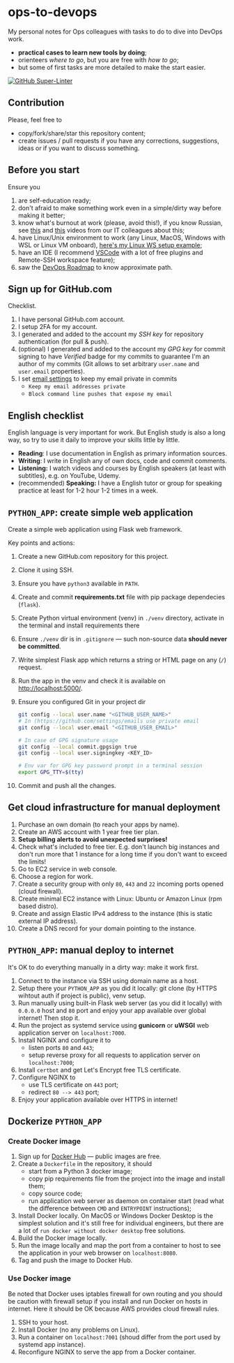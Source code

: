 # ops-to-devops

My personal notes for Ops colleagues with tasks to do to dive into DevOps work.

* **practical cases to learn new tools by doing**;
* orienteers _where to go_, but you are free with _how to go_;
* but some of first tasks are more detailed to make the start easier.

[![GitHub Super-Linter](https://github.com/and1er/ops-to-devops/workflows/Lint%20Code%20Base/badge.svg)](https://github.com/marketplace/actions/super-linter)

## Contribution

Please, feel free to

* copy/fork/share/star this repository content;
* create issues / pull requests if you have any corrections, suggestions, ideas or if you want to discuss something.

## Before you start

Ensure you

1. are self-education ready;
2. don't afraid to make something work even in a simple/dirty way before making it better;
3. know what's burnout at work (please, avoid this!), if you know Russian, see [this](https://youtu.be/TeSOcYzwx9A) and [this](https://youtu.be/fppiS0gUX7A) videos from our IT colleagues about this;
4. have Linux/Unix environment to work (any Linux, MacOS, Windows with WSL or Linux VM onboard), [here's my Linux WS setup example](https://github.com/and1er/linux-ws);
5. have an IDE (I recommend [VSCode](https://code.visualstudio.com/) with a lot of free plugins and Remote-SSH workspace feature);
6. saw the [DevOps Roadmap](https://roadmap.sh/devops) to know approximate path.

## Sign up for GitHub.com

Checklist.

1. I have personal GitHub.com account.
2. I setup 2FA for my account.
3. I generated and added to the account my _SSH key_ for repository authentication (for pull & push).
4. (optional) I generated and added to the account my _GPG key_ for commit signing to have _Verified_ badge for my commits to guarantee I'm an author of my commits (Git allows to set arbitrary `user.name` and `user.email` properties).
5. I set [email settings](https://github.com/settings/emails) to keep my email private in commits
    * `Keep my email addresses private`
    * `Block command line pushes that expose my email`

## English checklist

English language is very important for work. But English study is also a long way, so try to use it daily to improve your skills little by little.

* **Reading**: I use documentation in English as primary information sources.
* **Writing**: I write in English any of own docs, code and commit comments.
* **Listening:** I watch videos and courses by English speakers (at least with subtitles), e.g. on YouTube, Udemy.
* (recommended) **Speaking:** I have a English tutor or group for speaking practice at least for 1-2 hour 1-2 times in a week.

## `PYTHON_APP`: create simple web application

Create a simple web application using Flask web framework.

Key points and actions:

1. Create a new GitHub.com repository for this project.
2. Clone it using SSH.
3. Ensure you have `python3` available in `PATH`.
4. Create and commit **requirements.txt** file with pip package dependecies (`flask`).
5. Create Python virtual environment (venv) in `./venv` directory, activate in the terminal and install requirements there
6. Ensure `./venv` dir is in `.gitignore` — such non-source data **should never be committed**.
7. Write simplest Flask app which returns a string or HTML page on any (`/`) request.
8. Run the app in the venv and check it is available on [http://localhost:5000/](http://localhost:5000/).
9. Ensure you configured Git in your project dir

    ```bash
    git config --local user.name "<GITHUB_USER_NAME>"
    # In (https://github.com/settings/emails use private email
    git config --local user.email "<GITHUB_USER_EMAIL>"

    # In case of GPG signature usage
    git config --local commit.gpgsign true
    git config --local user.signingkey <KEY_ID>

    # Env var for GPG key password prompt in a terminal session
    export GPG_TTY=$(tty)
    ```

10. Commit and push all the changes.

## Get cloud infrastructure for manual deployment

1. Purchase an own domain (to reach your apps by name).
2. Create an AWS account with 1 year free tier plan.
3. **Setup billing alerts to avoid unexpected surprises!**
4. Check what's included to free tier. E.g. don't launch big instances and don't run more that 1 instance for a long time if you don't want to exceed the limits!
5. Go to EC2 service in web console.
6. Choose a region for work.
7. Create a security group with only `80`, `443` and `22` incoming ports opened (cloud firewall).
8. Create minimal EC2 instance with Linux: Ubuntu or Amazon Linux (rpm based distro).
9. Create and assign Elastic IPv4 address to the instance (this is static external IP address).
10. Create a DNS record for your domain pointing to the instance.

## `PYTHON_APP`: manual deploy to internet

It's OK to do everything manually in a dirty way: make it work first.

1. Connect to the instance via SSH using domain name as a host.
2. Setup there your `PYTHON_APP` as you did it locally: git clone (by HTTPS wihtout auth if project is public), venv setup.
3. Run manually using built-in Flask web server (as you did it locally) with `0.0.0.0` host and `80` port and enjoy your app available over global internet! Then stop it.
4. Run the project as systemd service using **gunicorn** or **uWSGI** web application server on `localhost:7000`.
5. Install NGINX and configure it to
   * listen ports `80` and `443`;
   * setup reverse proxy for all requests to application server on `localhost:7000`;
6. Install `certbot` and get Let's Encrypt free TLS certificate.
7. Configure NGINX to
   * use TLS certificate on `443` port;
   * redirect `80 --> 443` port;
8. Enjoy your application available over HTTPS in internet!

## Dockerize `PYTHON_APP`

### Create Docker image

1. Sign up for [Docker Hub](https://hub.docker.com/) — public images are free.
2. Create a `Dockerfile` in the repository, it should
   * start from a Python 3 docker image;
   * copy pip requirements file from the project into the image and install them;
   * copy source code;
   * run application web server as daemon on container start (read what the difference between `CMD` and `ENTRYPOINT` instructions);
3. Install Docker locally. On MacOS or Windows Docker Desktop is the simplest solution and it's still free for individual engineers, but there are a lot of `run docker without docker desktop` free solutions.
4. Build the Docker image locally.
5. Run the image locally and map the port from a container to host to see the application in your web browser on `localhost:8080`.
6. Tag and push the image to Docker Hub.

### Use Docker image

Be noted that Docker uses iptables firewall for own routing and you should be caution with firewall setup if you install and run Docker on hosts in internet.
Here it should be OK because AWS provides cloud firewall rules.

1. SSH to your host.
2. Install Docker (no any problems on Linux).
3. Run a container on `localhost:7001` (shoud differ from the port used by systemd app instance).
4. Reconfigure NGINX to serve the app from a Docker container.
